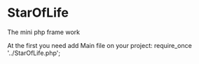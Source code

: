 # StarOfLife
The mini php frame work

At the first you need add Main file on your project:
require_once '../StarOfLife.php';

